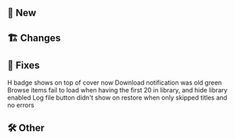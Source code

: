 ## 🥳 New
## 🏗️ Changes
## 🐜 Fixes
H badge shows on top of cover now
Download notification was old green
Browse items fail to load when having the first 20 in library, and hide library enabled
Log file button didn't show on restore when only skipped titles and no errors
## 🛠️ Other

